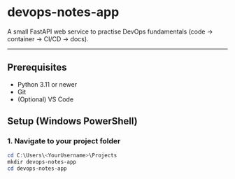 # devops-notes-app
A small FastAPI web service to practise DevOps fundamentals (code → container → CI/CD → docs).

---

## Prerequisites
- Python 3.11 or newer
- Git
- (Optional) VS Code


## Setup (Windows PowerShell)

### 1. Navigate to your project folder
```powershell
cd C:\Users\<YourUsername>\Projects
mkdir devops-notes-app
cd devops-notes-app

